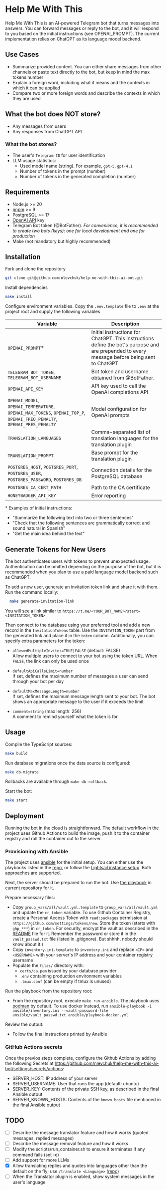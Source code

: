 # Help Me With This

Help Me With This is an AI-powered Telegram bot that turns messages into answers. You can forward messages or reply to the bot, and it will respond to you based on the initial instructions (see OPENAI_PROMPT). The current implementation relies on ChatGPT as its language model backend.

## Use Cases

- Summarize provided content. You can either share messages from other channels or paste text directly to the bot, but keep in mind the max tokens number
- Explain a foreign word, including what it means and the contexts in which it can be applied
- Compare two or more foreign words and describe the contexts in which they are used

## What the bot does NOT store?
- Any messages from users
- Any responses from ChatGPT API

### What the bot stores?
- The user's `Telegram ID` for user identification
- LLM usage statistics:
    - Used model name (string). For example, `gpt-5`, `gpt-4.1`
    - Number of tokens in the prompt (number)
    - Number of tokens in the generated completion (number)

## Requirements

- Node.js >= 20
- [pnpm](https://pnpm.io/) >= 9
- PostgreSQL >= 17
- [OpenAI API](https://platform.openai.com/settings/organization/api-keys) key 
- Telegram Bot token (@BotFather). _For convenience, it is recommended to create two bots (keys): one for local development and one for production_
- Make (not mandatory but highly recommended)

## Installation

Fork and clone the repository

```bash
git clone git@github.com:nlevchuk/help-me-with-this-ai-bot.git
```

Install dependencies

```bash
make install
```

Configure environment variables. Copy the `.env.template` file to `.env` at the project root and supply the following variables
 
| Variable | Description |
| --- | --- |
| `OPENAI_PROMPT`* | Initial instructions for ChatGPT. This instructions define the bot's purpose and are prepended to every message before being sent to ChatGPT |
| `TELEGRAM_BOT_TOKEN`, `TELEGRAM_BOT_USERNAME` | Bot token and username obtained from @BotFather. |
| `OPENAI_API_KEY` | API key used to call the OpenAI completions API |
| `OPENAI_MODEL`, `OPENAI_TEMPERATURE`, `OPENAI_MAX_TOKENS`, `OPENAI_TOP_P`, `OPENAI_FREQ_PENALTY`, `OPENAI_PRES_PENALTY` | Model configuration for OpenAI prompts |
| `TRANSLATION_LANGUAGES` | Comma-separated list of translation languages for the translation plugin |
| `TRANSLATION_PROMPT` | Base prompt for the translation plugin |
| `POSTGRES_HOST`, `POSTGRES_PORT`, `POSTGRES_USER`, `POSTGRES_PASSWORD`, `POSTGRES_DB` | Connection details for the PostgreSQL database |
| `POSTGRES_CA_CERT_PATH` | Path to the CA certificate |
| `HONEYBADGER_API_KEY` | Error reporting |

\* Examples of initial instructions:

- "Summarize the following text into two or three sentences"
- "Check that the following sentences are grammatically correct and sound natural in Spanish"
- "Get the main idea behind the text"

## Generate Tokens for New Users

The bot authenticates users with tokens to prevent unexpected usage. Authentication can be omitted depending on the purpose of the bot, but it is recommended when you plan to use a paid language model backend such as ChatGPT.

To add a new user, generate an invitation token link and share it with them. Run the command locally:

```bash
  make generate-invitation-link
```

You will see a link similar to `https://t.me/<YOUR_BOT_NAME>?start=<INVITATION_TOKEN>`

Then connect to the database using your preferred tool and add a new record in the `InvitationTokens` table. Use the `INVITATION_TOKEN` part from the generated link and place it in the `token` column. Additionally, you can specify extra parameters for the token:

- `allowedMultipleInvites=TRUE|FALSE` (default: FALSE)  
  Allow multiple users to connect to your bot using the token URL. When `FALSE`, the link can only be used once

- `defaultApiCallsLimit=number`   
  If set, defines the maximum number of messages a user can send through your bot per day

- `defaultMaxMessageLength=number`  
  If set, defines the maximum message length sent to your bot. The bot shows an appropriate message to the user if it exceeds the limit

- `comment=string` (max length: 256)  
  A comment to remind yourself what the token is for

## Usage

Compile the TypeScript sources:

```bash
make build
```

Run database migrations once the data source is configured:

```bash
make db-migrate
```
Rollbacks are available through `make db-rollback`.

Start the bot:

```bash
make start
```

## Deployment

Running the bot in the cloud is straightforward. The default workflow in the project uses Github Actions to build the image, push it to the container registry and roll the container out to the server.

### Provisioning with Ansible

The project uses [ansible](https://docs.ansible.com/) for the initial setup. You can either use the playbooks listed in the [repo](https://github.com/nlevchuk/server-configs/tree/main/initial-server-setup/ansible), or follow the [Lightsail instance setup](https://github.com/nlevchuk/server-configs/tree/main/initial-server-setup/lightsail). Both approaches are supported.

Next, the server should be prepared to run the bot. Use [the playbook](/ansible) in current repository for it.

Prepare necessary files:

- Copy `group_vars/all/vault.yml.template` to `group_vars/all/vault.yml` and update the `cr_token` variable. To use Github Container Registry, create a Personal Access Token with `read:packages` permission at `https://github.com/settings/tokens/new`. Store the token (starts with `ghp_***`) in `cr_token`. For security, encrypt the vault as described in the [README](https://github.com/nlevchuk/help-me-with-this-ai-bot/blob/main/ansible/README.md) file for it. Remember the password or store it in the `vault_passwd.txt` file (listed in .gitignore). But shhhh, nobody should know about it:)
- Copy `inventory.ini.template` to `inventory.ini` and replace `<IP>` and `<USERNAME>` with your server's IP address and your container registry username
- Populate the `files/` directory with: 
    - `certs/ca.pem` issued by your database provider
    - `.env` containing production environment variables
    - `.tmux.conf` (can be empty if tmux is unused)

Run the playbook from the repository root:

- From the repository root, execute `make run-ansible`. The playbook uses [podman](https://podman.io/) by default. To use docker instead, run `ansible-playbook -i ansible/inventory.ini --vault-password-file ansible/vault_passwd.txt ansible/playbook-docker.yml`

Review the output:

- Follow the final instructions printed by Ansible

### GitHub Actions secrets

Once the previos steps complete, configure the Github Actions by adding the following Secrets at <https://github.com/nlevchuk/help-me-with-this-ai-bot/settings/secrets/actions>:

  - SERVER_HOST: IP address of your server
  - SERVER_USERNAME: User that runs the app (default: ubuntu)
  - SERVER_KEY: Contents of the private SSH key, as described in the final Ansible output
  - SERVER_KNOWN_HOSTS: Contents of the `known_hosts` file mentioned in the final Ansible output

## TODO

- [ ] Describe the message translator feature and how it works (quoted messages, replied messages)
- [ ] Describe the message removal feature and how it works
- [ ] Modify the scripts/run_container.sh to ensure it terminates if any command fails (set -e)
- [ ] Add support for more LLMs
- [x] Allow translating replies and quotes into languages other than the default on the fly; use `/translate <Language>` ([repo](https://github.com/nlevchuk/tg-message-translator))
- [ ] When the Translator plugin is enabled, show system messages in the user's language

